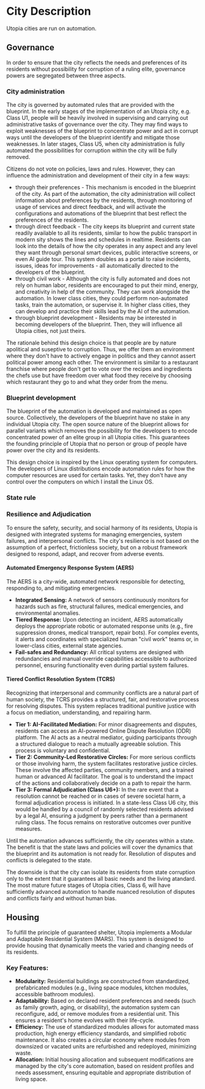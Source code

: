 # City Description

Utopia cities are run on automation.

## Governance

In order to ensure that the city reflects the needs and preferences of its residents without possibility for corruption of a ruling elite, governance powers are segregated between three aspects.

### City administration

The city is governed by automated rules that are provided with the blueprint. In the early stages of the implementation of an Utopia city, e.g. Class U1, people will be heavily involved in supervising and carrying out administrative tasks of governance over the city. They may find ways to exploit weaknesses of the blueprint to concentrate power and act in corrupt ways until the developers of the blueprint identify and mitigate those weaknesses. In later stages, Class U5, when city administration is fully automated the possibilities for corruption within the city will be fully removed.

Citizens do not vote on policies, laws and rules. However, they can influence the administration and development of their city in a few ways:
- through their preferences - This mechanism is encoded in the blueprint of the city. As part of the automation, the city administration will collect information about preferences by the residents, through monitoring of usage of services and direct feedback, and will activate the configurations and automations of the blueprint that best reflect the preferences of the residents.
- through direct feedback - The city keeps its blueprint and current state readily available to all its residents, similar to how the public transport in modern sity shows the lines and schedules in realtime. Residents can look into the details of how the city operates in any aspect and any level they want through personal smart devices, public interactive screens, or even AI guide tour. This system doubles as a portal to raise incidents, issues, ideas for improvements - all automatically directed to the developers of the blueprint.
- through civil work - Although the city is fully automated and does not rely on human labor, residents are encouraged to put their mind, energy, and creativity in help of the community. They can work alongside the automation. In lower class cities, they could perform non-automated tasks, train the automation, or supervise it. In higher class cities, they can develop and practice their skills lead by the AI of the automation.
- through blueprint development - Residents may be interested in becoming developers of the blueprint. Then, they will influence all Utopia cities, not just theirs.

The rationale behind this design choice is that people are by nature apolitical and suseptive to corruption. Thus, we offer them an environment where they don't have to actively engage in politics and they cannot assert political power among each other. The environment is similar to a restaurant franchise where people don't get to vote over the recipes and ingredients the chefs use but have freedom over what food they receive by choosing which restaurant they go to and what they order from the menu.

### Blueprint development

The blueprint of the automation is developed and maintained as open source. Collectively, the developers of the blueprint have no stake in any individual Utopia city. The open source nature of the blueprint allows for parallel variants which removes the possibility for the developers to encode concentrated power of an elite group in all Utopia cities.
This guarantees the founding principle of Utopia that no person or group of people have power over the city and its residents.

This design choice is inspired by the Linux operating system for computers. The developers of Linux distributions encode automation rules for how the computer resources are used for certain tasks. Yet, they don't have any control over the computers on which I install the Linux OS.

### State rule

### Resilience and Adjudication

To ensure the safety, security, and social harmony of its residents, Utopia is designed with integrated systems for managing emergencies, system failures, and interpersonal conflicts. The city's resilience is not based on the assumption of a perfect, frictionless society, but on a robust framework designed to respond, adapt, and recover from adverse events.

#### Automated Emergency Response System (AERS)
The AERS is a city-wide, automated network responsible for detecting, responding to, and mitigating emergencies.
*   **Integrated Sensing:** A network of sensors continuously monitors for hazards such as fire, structural failures, medical emergencies, and environmental anomalies.
*   **Tiered Response:** Upon detecting an incident, AERS automatically deploys the appropriate robotic or automated response units (e.g., fire suppression drones, medical transport, repair bots). For complex events, it alerts and coordinates with specialized human "civil work" teams or, in lower-class cities, external state agencies.
*   **Fail-safes and Redundancy:** All critical systems are designed with redundancies and manual override capabilities accessible to authorized personnel, ensuring functionality even during partial system failures.

#### Tiered Conflict Resolution System (TCRS)
Recognizing that interpersonal and community conflicts are a natural part of human society, the TCRS provides a structured, fair, and restorative process for resolving disputes. This system replaces traditional punitive justice with a focus on mediation, understanding, and repairing harm.
*   **Tier 1: AI-Facilitated Mediation:** For minor disagreements and disputes, residents can access an AI-powered Online Dispute Resolution (ODR) platform. The AI acts as a neutral mediator, guiding participants through a structured dialogue to reach a mutually agreeable solution. This process is voluntary and confidential.
*   **Tier 2: Community-Led Restorative Circles:** For more serious conflicts or those involving harm, the system facilitates restorative justice circles. These involve the affected parties, community members, and a trained human or advanced AI facilitator. The goal is to understand the impact of the actions and collaboratively decide on a path to repair the harm.
*   **Tier 3: Formal Adjudication (Class U6+):** In the rare event that a resolution cannot be reached or in cases of severe societal harm, a formal adjudication process is initiated. In a state-less Class U6 city, this would be handled by a council of randomly selected residents advised by a legal AI, ensuring a judgment by peers rather than a permanent ruling class. The focus remains on restorative outcomes over punitive measures.

Until the automation advances sufficiently, the city operates within a state.
The benefit is that the state laws and policies will cover the dynamics that the blueprint and its automation is not ready for. Resolution of disputes and conflicts is delegated to the state.

The downside is that the city can isolate its residents from state corruption only to the extent that it guarantees all basic needs and the living atandard. The most mature future stages of Utopia cities, Class 6, will have sufficiently advanced automation to handle nuanced resolution of disputes and conflicts fairly and without human bias.

## Housing

To fulfill the principle of guaranteed shelter, Utopia implements a Modular and Adaptable Residential System (MARS). This system is designed to provide housing that dynamically meets the varied and changing needs of its residents.

### Key Features:
*   **Modularity:** Residential buildings are constructed from standardized, prefabricated modules (e.g., living space modules, kitchen modules, accessible bathroom modules).
*   **Adaptability:** Based on declared resident preferences and needs (such as family growth, aging, or disability), the automation system can reconfigure, add, or remove modules from a residential unit. This ensures a resident's home evolves with their life-cycle.
*   **Efficiency:** The use of standardized modules allows for automated mass production, high energy efficiency standards, and simplified robotic maintenance. It also creates a circular economy where modules from downsized or vacated units are refurbished and redeployed, minimizing waste.
*   **Allocation:** Initial housing allocation and subsequent modifications are managed by the city's core automation, based on resident profiles and needs assessment, ensuring equitable and appropriate distribution of living space.